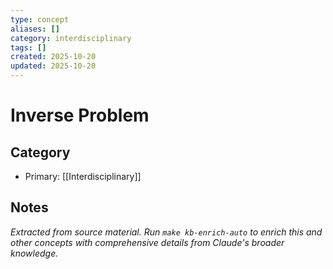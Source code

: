 ```yaml
---
type: concept
aliases: []
category: interdisciplinary
tags: []
created: 2025-10-20
updated: 2025-10-20
---
```


# Inverse Problem

## Category

- Primary: [[Interdisciplinary]]

## Notes

*Extracted from source material. Run `make kb-enrich-auto` to enrich this and other concepts with comprehensive details from Claude's broader knowledge.*

